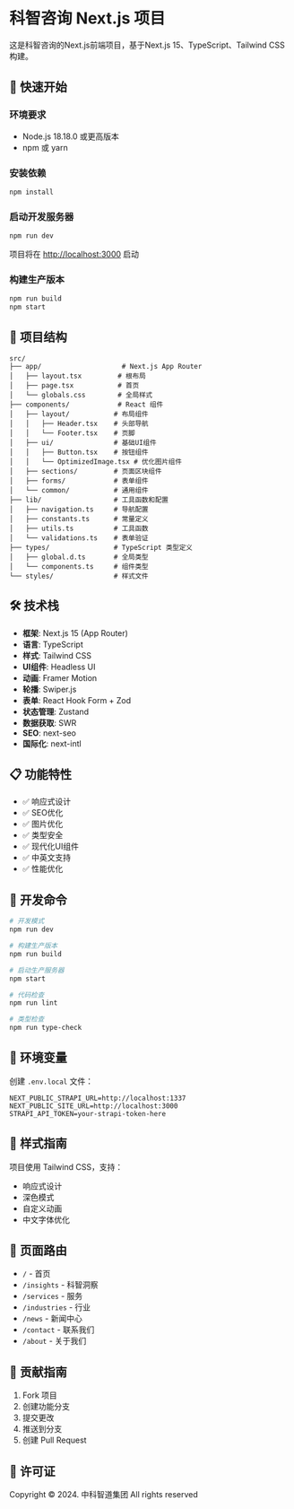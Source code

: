 # 科智咨询 Next.js 项目

这是科智咨询的Next.js前端项目，基于Next.js 15、TypeScript、Tailwind CSS构建。

## 🚀 快速开始

### 环境要求

- Node.js 18.18.0 或更高版本
- npm 或 yarn

### 安装依赖

```bash
npm install
```

### 启动开发服务器

```bash
npm run dev
```

项目将在 [http://localhost:3000](http://localhost:3000) 启动

### 构建生产版本

```bash
npm run build
npm start
```

## 📁 项目结构

```
src/
├── app/                    # Next.js App Router
│   ├── layout.tsx         # 根布局
│   ├── page.tsx           # 首页
│   └── globals.css        # 全局样式
├── components/            # React 组件
│   ├── layout/           # 布局组件
│   │   ├── Header.tsx    # 头部导航
│   │   └── Footer.tsx    # 页脚
│   ├── ui/               # 基础UI组件
│   │   ├── Button.tsx    # 按钮组件
│   │   └── OptimizedImage.tsx # 优化图片组件
│   ├── sections/         # 页面区块组件
│   ├── forms/            # 表单组件
│   └── common/           # 通用组件
├── lib/                  # 工具函数和配置
│   ├── navigation.ts     # 导航配置
│   ├── constants.ts      # 常量定义
│   ├── utils.ts          # 工具函数
│   └── validations.ts    # 表单验证
├── types/                # TypeScript 类型定义
│   ├── global.d.ts       # 全局类型
│   └── components.ts     # 组件类型
└── styles/               # 样式文件
```

## 🛠️ 技术栈

- **框架**: Next.js 15 (App Router)
- **语言**: TypeScript
- **样式**: Tailwind CSS
- **UI组件**: Headless UI
- **动画**: Framer Motion
- **轮播**: Swiper.js
- **表单**: React Hook Form + Zod
- **状态管理**: Zustand
- **数据获取**: SWR
- **SEO**: next-seo
- **国际化**: next-intl

## 📋 功能特性

- ✅ 响应式设计
- ✅ SEO优化
- ✅ 图片优化
- ✅ 类型安全
- ✅ 现代化UI组件
- ✅ 中英文支持
- ✅ 性能优化

## 🔧 开发命令

```bash
# 开发模式
npm run dev

# 构建生产版本
npm run build

# 启动生产服务器
npm start

# 代码检查
npm run lint

# 类型检查
npm run type-check
```

## 📝 环境变量

创建 `.env.local` 文件：

```env
NEXT_PUBLIC_STRAPI_URL=http://localhost:1337
NEXT_PUBLIC_SITE_URL=http://localhost:3000
STRAPI_API_TOKEN=your-strapi-token-here
```

## 🎨 样式指南

项目使用 Tailwind CSS，支持：

- 响应式设计
- 深色模式
- 自定义动画
- 中文字体优化

## 📱 页面路由

- `/` - 首页
- `/insights` - 科智洞察
- `/services` - 服务
- `/industries` - 行业
- `/news` - 新闻中心
- `/contact` - 联系我们
- `/about` - 关于我们

## 🤝 贡献指南

1. Fork 项目
2. 创建功能分支
3. 提交更改
4. 推送到分支
5. 创建 Pull Request

## 📄 许可证

Copyright © 2024. 中科智道集团 All rights reserved